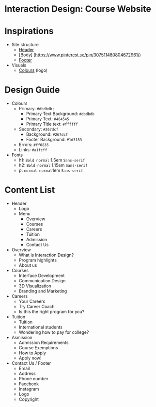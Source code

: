# Interaction Design: Course Website

# Inspirations
- Site structure
    - [Header](https://www.pinterest.se/pin/515591857341232577/)
    - [Body] (https://www.pinterest.se/pin/307511480804672961/)
    - [Footer](https://www.pinterest.se/pin/468867011208278172/?nic=1)
- Visuals
    - [Colours](https://www.georgebrown.ca/) (logo)

# Design Guide

- Colours
    - Primary: `#dbdbdb;`
        - Primary Text Background: `#dbdbdb`
        - Primary Text: `#464545`
        - Primary Title text: `#ffffff`
    - Secondary: `#267dcf`
        - Background: `#267dcf`
        - Footer Background: `#1d5183`
    - Errors: `#ff0835`
    - Links:  `#a1fcff`
- Fonts
    - h1: `Bold normal` 1.5em `Sans-serif`
    - h2: `Bold normal` 1.15em `Sans-serif`
    - p: `normal normal`1em `Sans-serif`

# Content List
- Header
    - Logo
    - Menu
        - Overview
        - Courses
        - Careers
        - Tuition
        - Admission
        - Contact Us
- Overview
    - What is Interaction Design?
    - Program highlights
    - About us
- Courses 
    - Interface Development
    - Communication Design
    - 3D Visualization 
    - Branding and Marketing
- Careers  
    - Your Careers
    - Try Career Coach
    - Is this the right program for you?
- Tuition
    - Tuition
    - International students
    - Wondering how to pay for college?
- Asmission
    - Admission Requirements
    - Course Exemptions
    - How to Apply
    - Apply now!
- Contact Us / Footer
    - Email
    - Address
    - Phone number
    - Facebook
    - Instagram
    - Logo
    - Copyright






